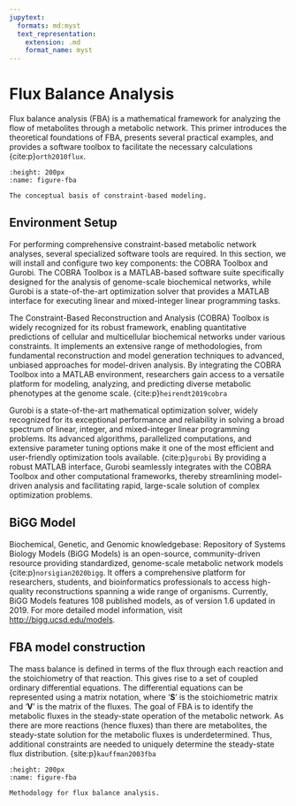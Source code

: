 ```yaml
---
jupytext:
  formats: md:myst
  text_representation:
    extension: .md
    format_name: myst
---
```


# Flux Balance Analysis

Flux balance analysis (FBA) is a mathematical framework for analyzing the flow of metabolites through a metabolic network. This primer introduces the theoretical foundations of FBA, presents several practical examples, and provides a software toolbox to facilitate the necessary calculations {cite:p}`orth2010flux`.


```{figure} _static/fig3-1.png
:height: 200px
:name: figure-fba

The conceptual basis of constraint-based modeling.
```

## Environment Setup

For performing comprehensive constraint-based metabolic network analyses, several specialized software tools are required. In this section, we will install and configure two key components: the COBRA Toolbox and Gurobi. The COBRA Toolbox is a MATLAB-based software suite specifically designed for the analysis of genome-scale biochemical networks, while Gurobi is a state-of-the-art optimization solver that provides a MATLAB interface for executing linear and mixed-integer linear programming tasks.

The Constraint-Based Reconstruction and Analysis (COBRA) Toolbox is widely recognized for its robust framework, enabling quantitative predictions of cellular and multicellular biochemical networks under various constraints. It implements an extensive range of methodologies, from fundamental reconstruction and model generation techniques to advanced, unbiased approaches for model-driven analysis. By integrating the COBRA Toolbox into a MATLAB environment, researchers gain access to a versatile platform for modeling, analyzing, and predicting diverse metabolic phenotypes at the genome scale. {cite:p}`heirendt2019cobra`

Gurobi is a state-of-the-art mathematical optimization solver, widely recognized for its exceptional performance and reliability in solving a broad spectrum of linear, integer, and mixed-integer linear programming problems. Its advanced algorithms, parallelized computations, and extensive parameter tuning options make it one of the most efficient and user-friendly optimization tools available. {cite:p}`gurobi` By providing a robust MATLAB interface, Gurobi seamlessly integrates with the COBRA Toolbox and other computational frameworks, thereby streamlining model-driven analysis and facilitating rapid, large-scale solution of complex optimization problems.

## BiGG Model

Biochemical, Genetic, and Genomic knowledgebase: Repository of Systems Biology Models (BiGG Models) is an open-source, community-driven resource providing standardized, genome-scale metabolic network models {cite:p}`norsigian2020bigg`. It offers a comprehensive platform for researchers, students, and bioinformatics professionals to access high-quality reconstructions spanning a wide range of organisms. Currently, BiGG Models features 108 published models, as of version 1.6 updated in 2019. For more detailed model information, visit http://bigg.ucsd.edu/models.

## FBA model construction

The mass balance is defined in terms of the flux through each reaction and the stoichiometry of that reaction. This gives rise to a set of coupled ordinary differential equations. The differential equations can be represented using a matrix notation, where ‘**S**’ is the stoichiometric matrix and ‘**V**’ is the matrix of the fluxes. The goal of FBA is to identify the metabolic fluxes in the steady-state operation of the metabolic network. As there are more reactions (hence fluxes) than there are metabolites, the steady-state solution for the metabolic fluxes is underdetermined. Thus, additional constraints are needed to uniquely determine the steady-state flux distribution. {site:p}`kauffman2003fba`


```{figure} _static/fig3-2.png
:height: 200px
:name: figure-fba

Methodology for flux balance analysis.
```

